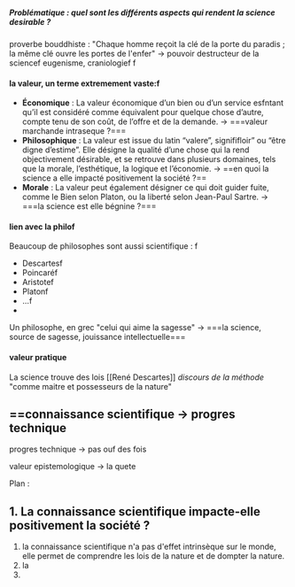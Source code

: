 
##### Problématique : quel sont les différents aspects qui rendent la science desirable ?

proverbe bouddhiste : 
"Chaque homme reçoit la clé de la porte du paradis ; la même clé ouvre les portes de l'enfer"
-> pouvoir destructeur de la sciencef
eugenisme, craniologief
f
#### la valeur, un terme extremement vaste:f
- **Économique** : La valeur économique d’un bien ou d’un service esfntant qu’il est considéré comme équivalent pour quelque chose d’autre, compte tenu de son coût, de l’offre et de la demande. -> ===valeur marchande intraseque ?===
- **Philosophique** : La valeur est issue du latin “valere”, signififloir” ou “être digne d’estime”. Elle désigne la qualité d’une chose qui la rend objectivement désirable, et se retrouve dans plusieurs domaines, tels que la morale, l’esthétique, la logique et l’économie. 
  -> ==en quoi la science a elle impacté positivement la société ?==
- **Morale** : La valeur peut également désigner ce qui doit guider fuite, comme le Bien selon Platon, ou la liberté selon Jean-Paul Sartre. -> ===la science est elle bégnine ?===
#### lien avec la philof
Beaucoup de philosophes sont aussi scientifique : f
- Descartesf
- Poincaréf
- Aristotef
- Platonf
- ...f
- 
Un philosophe, en grec "celui qui aime la sagesse" 
-> ===la science, source de sagesse, jouissance intellectuelle===

#### valeur pratique

La science trouve des lois 
[[René Descartes]] *discours de la méthode*
"comme maitre et possesseurs de la nature"

## ==connaissance scientifique -> progres technique
progres technique -> pas ouf des fois

valeur epistemologique -> la quete 

Plan : 

## 1. La connaissance scientifique impacte-elle positivement la société ?
1. la connaissance scientifique n'a pas d'effet intrinsèque sur le monde, elle permet de comprendre les lois de la nature et de dompter la nature.
2. la 
3. 



